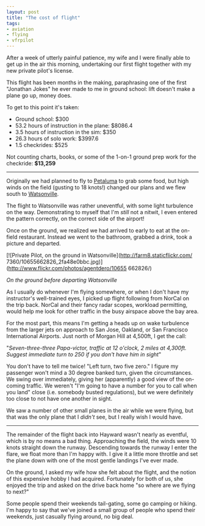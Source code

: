 ```yaml
---
layout: post
title: "The cost of flight"
tags:
- aviation
- flying
- vfrpilot
---
```


After a week of utterly painful patience, my wife and I were finally able to
get up in the air this morning, undertaking our first flight together with my
new private pilot's license.

This flight has been months in the making, paraphrasing one of the first
"Jonathan Jokes" he ever made to me in ground school: lift doesn't make a
plane go up, money does.

To get to this point it's taken:

  * Ground school: $300
  * 53.2 hours of instruction in the plane: $8086.4
  * 3.5 hours of instruction in the sim: $350
  * 26.3 hours of solo work: $3997.6
  * 1.5 checkrides: $525

Not counting charts, books, or some of the 1-on-1 ground prep work for the
checkride: **$13,259**

* * *

Originally we had planned to fly to [Petaluma](http://airnav.com/airport/o69)
to grab some food, but high winds on the field (gusting to 18 knots!) changed
our plans and we flew south to [Watsonville](http://airnav.com/airport/kwvi).

The flight to Watsonville was rather uneventful, with some light turbulence on
the way. Demonstrating to myself that I'm _still_ not a nitwit, I even entered
the pattern correctly, on the correct side of the airport!

Once on the ground, we realized we had arrived to early to eat at the on-field
restaurant. Instead we went to the bathroom, grabbed a drink, took a picture
and departed.

[![Private Pilot, on the ground in Watsonville](http://farm8.staticflickr.com/
7360/10655662826_2fa48e0bbc.jpg)](http://www.flickr.com/photos/agentdero/10655
662826/)

_On the ground before departing Watsonville_

As I usually do whenever I'm flying somewhere, or when I don't have my
instructor's well-trained eyes, I picked up flight following from NorCal on
the trip back. NorCal and their fancy radar scopes, workload permitting, would
help me look for other traffic in the busy airspace above the bay area.

For the most part, this means I'm getting a heads up on wake turbulence from
the larger jets on approach to San Jose, Oakland, or San Francisco
International Airports. Just north of Morgan Hill at 4,500ft, I get the call:

"_Seven-three-three Papa-victor, traffic at 12 o'clock, 2 miles at 4,300ft.
Suggest immediate turn to 250 if you don't have him in sight_"

You don't have to tell me twice! "Left turn, two five zero." I figure my
passenger won't mind a 30 degree banked turn, given the circumstances. We
swing over immediately, giving her (apparently) a good view of the on-coming
traffic. We weren't "I'm going to have a number for you to call when you land"
close (i.e. somebody busted regulations), but we were definitely too close to
not have one another in sight.

We saw a number of other small planes in the air while we were flying, but
that was the only plane that I _didn't_ see, but I really wish I would have.

* * *

The remainder of the flight back into Hayward wasn't nearly as eventful, which
is by no means a bad thing. Approaching the field, the winds were 10 knots
straight down the runway. Descending towards the runway I enter the flare, we
float more than I'm happy with. I give it a little more throttle and set the
plane down with one of the most gentle landings I've ever made.

On the ground, I asked my wife how she felt about the flight, and the notion
of this expensive hobby I had acquired. Fortunately for both of us, she
enjoyed the trip and asked on the drive back home "so where are we flying to
next?"

Some people spend their weekends tail-gating, some go camping or hiking. I'm
happy to say that we've joined a small group of people who spend their
weekends, just casually flying around, no big deal.


